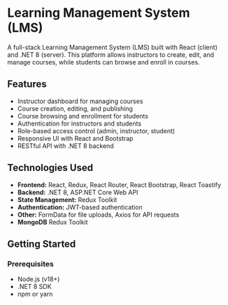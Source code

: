 # Learning Management System (LMS)

A full-stack Learning Management System (LMS) built with React (client) and .NET 8 (server). This platform allows instructors to create, edit, and manage courses, while students can browse and enroll in courses.

## Features

- Instructor dashboard for managing courses
- Course creation, editing, and publishing
- Course browsing and enrollment for students
- Authentication for instructors and students
- Role-based access control (admin, instructor, student)
- Responsive UI with React and Bootstrap
- RESTful API with .NET 8 backend

## Technologies Used

- **Frontend:** React, Redux, React Router, React Bootstrap, React Toastify
- **Backend:** .NET 8, ASP.NET Core Web API
- **State Management:** Redux Toolkit
- **Authentication:** JWT-based authentication
- **Other:** FormData for file uploads, Axios for API requests
- **MongoDB** Redux Toolkit
## Getting Started

### Prerequisites

- Node.js (v18+)
- .NET 8 SDK
- npm or yarn
